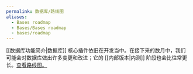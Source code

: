 ```yaml
---
permalink: 数据库/路线图
aliases:
  - Bases roadmap
  - Bases/Bases roadmap
  - bases/roadmap
---
```

[[数据库功能简介|数据库]] 核心插件依旧在开发当中。在接下来的数月中，我们可能会对数据库做出许多变更和改进；它的 [[内部版本|内测]] 阶段也会比往常更长。[查看路线图。](https://obsidian.md/roadmap/)
